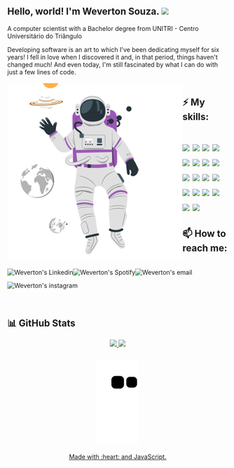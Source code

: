 ### <h2>Hello, world! I'm Weverton Souza. <img src="https://media.giphy.com/media/hvRJCLFzcasrR4ia7z/giphy.gif" width="25px"></h2>
A computer scientist with a Bachelor degree from UNITRI - Centro Universitário do Triângulo

Developing software is an art to which I've been dedicating myself for six years! I fell in love when I discovered it and, in that period, things haven't changed much! And even today, I'm still fascinated by what I can do with just a few lines of code.
<br />
<br />
<IMG height="400em" align=left SRC="astronaut.min.svg" alt="astronaut"/>

<h2>⚡ My skills:</h2>
<h1>
  <img height="30" src="https://img.shields.io/badge/Java-ED8B00?style=for-the-badge&logo=java&logoColor=white"/>
  <img height="30" src="https://img.shields.io/badge/spring-%236DB33F.svg?style=for-the-badge&logo=spring&logoColor=white"/>
  <img height="30" src="https://img.shields.io/badge/AWS-%23FF9900.svg?style=for-the-badge&logo=amazon-aws&logoColor=white"/>
  <img height="30" src="https://img.shields.io/badge/GitHub-100000?style=for-the-badge&logo=github&logoColor=white"/>
  <img height="30" src="https://img.shields.io/badge/Go-00ADD8?style=for-the-badge&logo=go&logoColor=white"/>
  <img height="30" src="https://img.shields.io/badge/Node.js-43853D?style=for-the-badge&logo=node.js&logoColor=white"/>
  <img height="30" src="(https://img.shields.io/badge/kotlin-%237F52FF.svg?style=for-the-badge&logo=kotlin&logoColor=white"/>
  <img height="30" src="https://img.shields.io/badge/html5-%23E34F26.svg?style=for-the-badge&logo=html5&logoColor=white"/>
  <img height="30" src="https://img.shields.io/badge/css3-%231572B6.svg?style=for-the-badge&logo=css3&logoColor=white"/>
  <img height="30" src="https://img.shields.io/badge/typescript-%23007ACC.svg?style=for-the-badge&logo=typescript&logoColor=white"/>
  <img height="30" src="https://img.shields.io/badge/javascript-%23323330.svg?style=for-the-badge&logo=javascript&logoColor=%23F7DF1E"/>
  <img height="30" src="https://img.shields.io/badge/python-3670A0?style=for-the-badge&logo=python&logoColor=ffdd54"/>
  <img height="30" src="https://img.shields.io/badge/postgres-%23316192.svg?style=for-the-badge&logo=postgresql&logoColor=white"/>
  <img height="30" src="https://img.shields.io/badge/docker-%230db7ed.svg?style=for-the-badge&logo=docker&logoColor=white"/>
  <img height="30" src="https://img.shields.io/badge/Angular-DD0031?style=for-the-badge&logo=angular&logoColor=white"/>
  <img height="30" src="https://img.shields.io/badge/Apache%20Kafka-000?style=for-the-badge&logo=apachekafka"/>
  <img height="30" src="https://img.shields.io/badge/mysql-%2300f.svg?style=for-the-badge&logo=mysql&logoColor=white"/>
  <img height="30" src="https://img.shields.io/badge/MongoDB-%234ea94b.svg?style=for-the-badge&logo=mongodb&logoColor=white"/>
</h1>


<h2>📫 How to reach me:</h2>
<br />
<div>
  <a href="https://www.linkedin.com/in/weverton-souza-37a3a8b7/">
    <img  align="left" alt="Weverton's Linkedin" height="30" src="https://img.shields.io/badge/LinkedIn-0077B5?style=for-the-badge&logo=linkedin&logoColor=white"/>
  </a>
  <a href="https://open.spotify.com/user/weverton.silva.souza?si=c0eb68e9df044c2d">
    <img align="left" alt="Weverton's Spotify" height="30" src="https://img.shields.io/badge/Spotify-1ED760?&style=for-the-badge&logo=spotify&logoColor=white"/>
  </a>
  <a href="mailto:wevertonad@gmail.com">
    <img align="left" alt="Weverton's email" height="30" src="https://img.shields.io/badge/Gmail-D14836?style=for-the-badge&logo=gmail&logoColor=white"/>
  </a>
  <a href="https://www.instagram.com/wevertonsouza.me"/>
    <img align="left" alt="Weverton's instagram" height="30" src="https://img.shields.io/badge/Instagram-E4405F?style=for-the-badge&logo=instagram&logoColor=white"/>
  </a>
  <br />
</div>
<br />
<h2></h2>
<br />
<h2>📊 GitHub Stats</h2>
<div align="center">
  <center>
   <a href="https://github.com/weverton-souza"/>
  <img height="160em" src="https://github-readme-stats-git-masterrstaa-rickstaa.vercel.app/api?username=weverton-souza&&show_icons=true&theme=midnight-purple"/>
  <img height="160em" src="https://github-readme-stats-git-masterrstaa-rickstaa.vercel.app/api/top-langs/?username=weverton-souza&layout=compact&count_private=true&show_icons=true&theme=midnight-purple&langs_count=8"/>
</center>
     <h2 />
</div>

<div align="center">

![Snake animation](https://github.com/weverton-souza/weverton-souza/blob/output/github-contribution-grid-snake.svg)
  
</div>

<div align="center">
  <p>Made with :heart: and JavaScript.</p>
</div>
